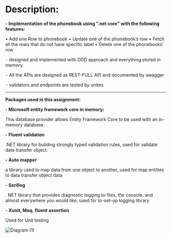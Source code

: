 # Description:

**⁃	Implementation of the phonebook using “.net core" with the following features:**

•	 Add one Row to phonebook
•	Update one of the phonebook’s row
•	Fetch all the rows that do not have specific label
•	Delete one of the phonebooks’ row 

⁃	designed and implemented   with DDD approach and everything stored in memory.

⁃	All the APIs are designed as REST-FULL API and documented by swagger

⁃	 validators and endpoints are tested by unites
<hr />

**Packages used in this assignment:**

**⁃	Microsoft entity framework core in memory:**

This database provider allows Entity Framework Core to be used with an in-memory database.


**⁃	Fluent validation**

  .NET library for building strongly typed validation rules, used for validate data transfer object.

**⁃	Auto mapper**

a library used to map data from one object to another, used for map entities to data transfer object data

**⁃	Serillog**

 . NET library that provides diagnostic logging to files, the console, and almost everywhere you would like, used for to-set-up logging library 

**⁃	Xunit, Moq, fluent assertion**

Used for Unit testing

![Diagram (1)](https://user-images.githubusercontent.com/65525153/198307814-73bff8de-2512-48d9-b0f6-9a6b46e6cef2.png)

